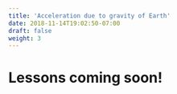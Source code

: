 ```yaml
---
title: 'Acceleration due to gravity of Earth'
date: 2018-11-14T19:02:50-07:00
draft: false
weight: 3
---
```


# Lessons coming soon!